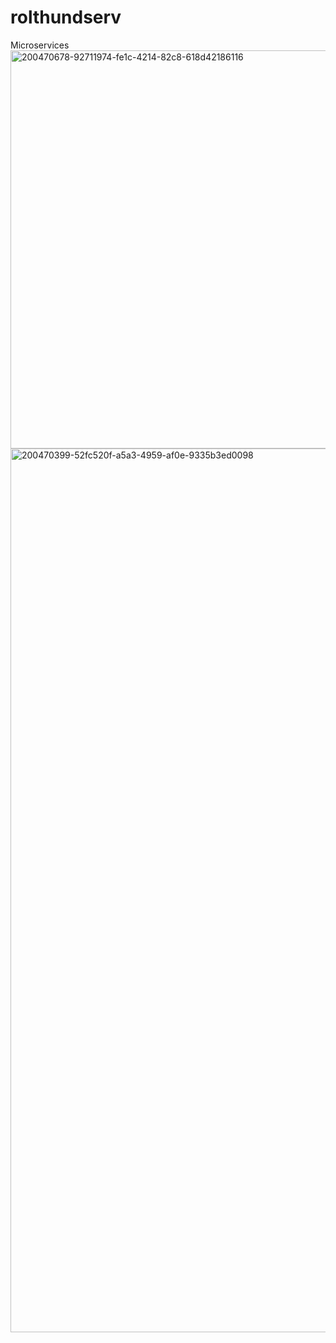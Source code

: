 # rolthundserv
Microservices
<img width="637" alt="200470678-92711974-fe1c-4214-82c8-618d42186116" src="https://user-images.githubusercontent.com/35388713/201239120-28f39a14-354d-4ab6-b032-0929ce1f6236.png">
<img width="1414" alt="200470399-52fc520f-a5a3-4959-af0e-9335b3ed0098" src="https://user-images.githubusercontent.com/35388713/201239128-90d7917b-f55a-4847-93a1-259c8edfbe5d.png">
